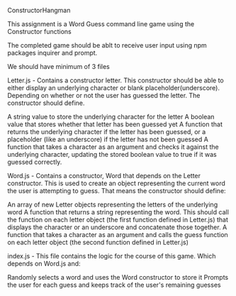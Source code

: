  ConstructorHangman

This assignment is a Word Guess command line game using the Constructor functions

The completed game should be ablt to receive user input using npm packages inquirer and prompt.

We should have minimum of 3 files

Letter.js - Contains a constructor letter.  This constructor should be able to either display an underlying character or blank placeholder(underscore).  Depending on whether or not the user has guessed the letter.  The constructor should define.

 A string value to store the underlying character for the letter
 A boolean value that stores whether that letter has been guessed yet
 A function that returns the underlying character if the letter has been guessed, or a placeholder (like an underscore) if the letter has not been guessed
 A function that takes a character as an argument and checks it against the underlying character, updating the stored boolean value to true if it was guessed
  correctly.

Word.js - Contains a constructor, Word that depends on the Letter constructor. This is used to create an object representing the current word the user is attempting to guess. That means the constructor should define:

 An array of new Letter objects representing the letters of the underlying word
 A function that returns a string representing the word. This should call the function on each letter object (the first function defined in Letter.js) that  displays the character or an underscore and concatenate those together.
 A function that takes a character as an argument and calls the guess function on each letter object (the second function defined in Letter.js)

index.js - This file contains the logic for the course of this game.  Which depends on Word.js and:

 Randomly selects a word and uses the Word constructor to store it
 Prompts the user for each guess and keeps track of the user's remaining guesses